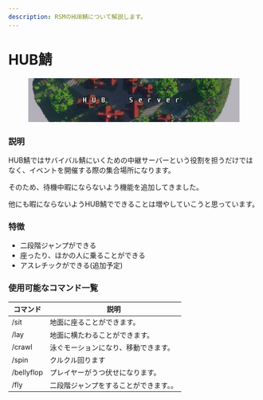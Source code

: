 ```yaml
---
description: RSMのHUB鯖について解説します。
---
```


# HUB鯖

<figure><img src="../.gitbook/assets/image.png" alt=""><figcaption></figcaption></figure>

### 説明

HUB鯖ではサバイバル鯖にいくための中継サーバーという役割を担うだけではなく、イベントを開催する際の集合場所になります。

そのため、待機中暇にならないよう機能を追加してきました。

他にも暇にならないようHUB鯖でできることは増やしていこうと思っています。

### 特徴

* 二段階ジャンプができる
* 座ったり、ほかの人に乗ることができる
* アスレチックができる(追加予定)

### 使用可能なコマンド一覧

| コマンド       | 説明                  |
| ---------- | ------------------- |
| /sit       | 地面に座ることができます。       |
| /lay       | 地面に横たわることができます。     |
| /crawl     | 泳ぐモーションになり、移動できます。  |
| /spin      | クルクル回ります            |
| /bellyflop | プレイヤーがうつ伏せになります。    |
| /fly       | 二段階ジャンプをすることができます。。 |

